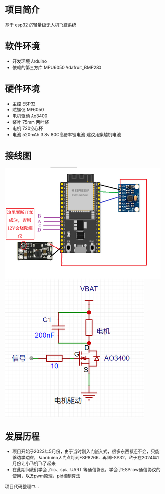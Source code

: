 # 项目简介
基于 esp32 的轻量级无人机飞控系统
# 软件环境
- 开发环境 Arduino  
- 依赖的第三方库 MPU6050 Adafruit_BMP280 
# 硬件环境
- 主控 ESP32 
- 陀螺仪 MP6050 
- 电机驱动 Ao3400 
- 桨叶 75mm 两叶桨
- 电机 720空心杯
- 电池 520mAh 3.8v 80C高倍率锂电池  建议用穿越机电池

# 接线图
<img src="https://github.com/daxiangod033/YdFly/blob/main/%E6%8E%A5%E7%BA%BF%E5%9B%BE.bmp">
<img src="https://github.com/daxiangod033/YdFly/blob/main/%E7%94%B5%E6%9C%BA%E9%A9%B1%E5%8A%A8%E7%94%B5%E8%B7%AF.png">


# 发展历程
- 项目开始于2023年5月份，由于当时刚入门嵌入式，很多东西都还不会，只能够边学边做，从arduino入门点灯到ESP8266，再到ESP32，终于在2024年1月份让小飞机飞了起来
- 在此期间我们学会了iic、spi、UART 等通信协议，学会了ESPnow通信协议的使用，以及pwm原理，pid控制算法

项目代码整理中...
